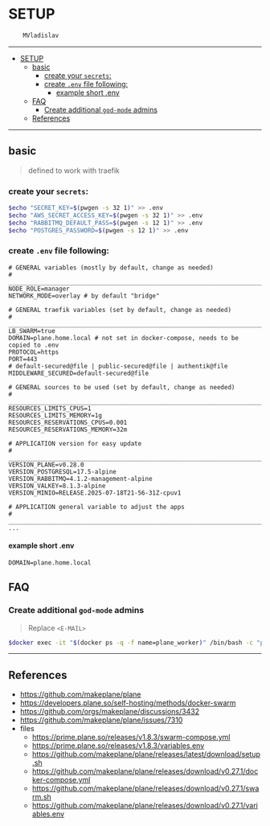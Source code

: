 # SETUP

```sh
    MVladislav
```

---

- [SETUP](#setup)
  - [basic](#basic)
    - [create your `secrets`:](#create-your-secrets)
    - [create `.env` file following:](#create-env-file-following)
      - [example short .env](#example-short-env)
  - [FAQ](#faq)
    - [Create additional `god-mode` admins](#create-additional-god-mode-admins)
  - [References](#references)

---

## basic

> defined to work with traefik

### create your `secrets`:

```sh
$echo "SECRET_KEY=$(pwgen -s 32 1)" >> .env
$echo "AWS_SECRET_ACCESS_KEY=$(pwgen -s 32 1)" >> .env
$echo "RABBITMQ_DEFAULT_PASS=$(pwgen -s 12 1)" >> .env
$echo "POSTGRES_PASSWORD=$(pwgen -s 12 1)" >> .env
```

### create `.env` file following:

```env
# GENERAL variables (mostly by default, change as needed)
# ______________________________________________________________________________
NODE_ROLE=manager
NETWORK_MODE=overlay # by default "bridge"

# GENERAL traefik variables (set by default, change as needed)
# ______________________________________________________________________________
LB_SWARM=true
DOMAIN=plane.home.local # not set in docker-compose, needs to be copied to .env
PROTOCOL=https
PORT=443
# default-secured@file | public-secured@file | authentik@file
MIDDLEWARE_SECURED=default-secured@file

# GENERAL sources to be used (set by default, change as needed)
# ______________________________________________________________________________
RESOURCES_LIMITS_CPUS=1
RESOURCES_LIMITS_MEMORY=1g
RESOURCES_RESERVATIONS_CPUS=0.001
RESOURCES_RESERVATIONS_MEMORY=32m

# APPLICATION version for easy update
# ______________________________________________________________________________
VERSION_PLANE=v0.28.0
VERSION_POSTGRESQL=17.5-alpine
VERSION_RABBITMQ=4.1.2-management-alpine
VERSION_VALKEY=8.1.3-alpine
VERSION_MINIO=RELEASE.2025-07-18T21-56-31Z-cpuv1

# APPLICATION general variable to adjust the apps
# ______________________________________________________________________________
...
```

#### example short .env

```env
DOMAIN=plane.home.local
```

## FAQ

### Create additional `god-mode` admins

> Replace `<E-MAIL>`

```sh
$docker exec -it "$(docker ps -q -f name=plane_worker)" /bin/bash -c "python manage.py create_instance_admin <E-MAIL>"
```

---

## References

- <https://github.com/makeplane/plane>
- <https://developers.plane.so/self-hosting/methods/docker-swarm>
- <https://github.com/orgs/makeplane/discussions/3432>
- <https://github.com/makeplane/plane/issues/7310>
- files
  - <https://prime.plane.so/releases/v1.8.3/swarm-compose.yml>
  - <https://prime.plane.so/releases/v1.8.3/variables.env>
  - <https://github.com/makeplane/plane/releases/latest/download/setup.sh>
  - <https://github.com/makeplane/plane/releases/download/v0.27.1/docker-compose.yml>
  - <https://github.com/makeplane/plane/releases/download/v0.27.1/swarm.sh>
  - <https://github.com/makeplane/plane/releases/download/v0.27.1/variables.env>
